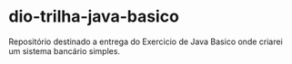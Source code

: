 # dio-trilha-java-basico
Repositório destinado a entrega do Exercicio de Java Basico onde criarei um sistema bancário simples.
